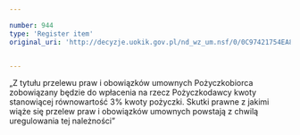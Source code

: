 ```yaml
---

number: 944
type: 'Register item'
original_uri: 'http://decyzje.uokik.gov.pl/nd_wz_um.nsf/0/0C97421754EA8910C12572DD0032975C?OpenDocument'


---
```


„Z tytułu przelewu praw i obowiązków umownych Pożyczkobiorca zobowiązany będzie do wpłacenia na rzecz Pożyczkodawcy kwoty stanowiącej równowartość 3% kwoty pożyczki. Skutki prawne z jakimi wiąże się przelew praw i obowiązków umownych powstają z chwilą uregulowania tej należności”
